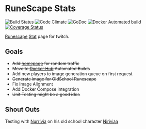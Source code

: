 # RuneScape Stats
[![Build Status](https://travis-ci.org/rudes/runestats.svg?branch=master)](https://travis-ci.org/rudes/runestats)
[![Code Climate](https://codeclimate.com/github/rudes/runestats/badges/gpa.svg)](https://codeclimate.com/github/rudes/runestats)
[![GoDoc](https://godoc.org/github.com/rudes/runestats?status.svg)](https://godoc.org/github.com/rudes/runestats)
[![Docker Automated build](https://img.shields.io/docker/automated/rudes/runestats.svg?maxAge=2592000?style=plastic)](https://hub.docker.com/r/rudes/runestats)
[![Coverage Status](https://coveralls.io/repos/github/rudes/runestats/badge.svg?branch=master)](https://coveralls.io/github/rudes/runestats?branch=master)

[Runescape](http://www.runescape.com/) [Stat](http://runestats.stream/) page for twitch.

## Goals

* ~~Add [homepage](http://runestats.stream/) for random traffic~~
* ~~Move to [Docker Hub](https://hub.docker.com/r/rudes/runestats) Automated Builds~~
* ~~Add new players to image generation queue on first request~~
* ~~Generate image for OldSchool Runescape~~
* Fix Image Alignment
* Add Docker Compose integration
* ~~Unit Testing might be a good idea~~

## Shout Outs

Testing with [Nurrivia](https://www.twitch.tv/nurrivia) on his old school
character [Niriviaa](http://services.runescape.com/m=hiscore_oldschool/hiscorepersonal.ws?user1=niriviaa)

